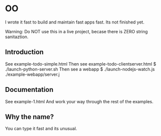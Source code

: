 # OO

I wrote it fast to build and maintain fast apps fast.
Its not finished yet.

Warning: Do NOT use this in a live project, becase there is ZERO string sanitaztion.

## Introduction
See example-todo-simple.html
Then see example-todo-clientserver.html
$ ./launch-python-server.sh
Then see a webapp
$ ./launch-nodejs-watch.js ./example-webapp/server.j

## Documentation
See example-1.html
And work your way through the rest of the examples.

## Why the name?
You can type it fast and its unusual.

